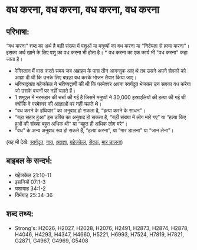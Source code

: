 # वध करना, वध करना, वध करना, वध करना #

## परिभाषा: ##

“वध करना” शब्द का अर्थ है बड़ी संख्या में पशुओं या मनुष्यों का वध करना या “निर्दयता से हत्या करना”। इसका अर्थ खाने के लिए पशु का वध करना भी होता है। * वध करना का एक कार्य भी "वध करना" कहा जाता है।

* रेगिस्तान में वास करते समय जब अब्राहम के पास तीन आगन्तुक आए थे तब उसने अपने सेवकों को आज्ञा दी थी कि उनके लिए बछड़ा वध करके भोजन तैयार किया जाए।
* भविष्यद्वक्ता यहेजकेल ने भविष्यद्वाणी की थी कि परमेश्वर अपना स्वर्गदूत भेजकर उन सबका वध करेगा जो उसके वचनों पर नहीं चलते हैं।
* 1 शमूएल में नरसंहार की चर्चा की गई है जिसमें मनुष्यों ने 30,000 इस्राएलियों की हत्या की गई थी क्योंकि वे परमेश्वर की आज्ञाओं पर नहीं चलते थे।
* “वध करने के हथियार” का अनुवाद हो सकता है, “हत्या करने के साधन”।
* “बड़ा संहार हुआ” इस उक्ति का अनुवाद हो सकता है, “बड़ी संख्या में लोग मारे गए” या “हत्या किए हुओं की संख्या बहुत अधिक थी” या “बहुत ही अधिक लोग मरे”।
* “वध” के अन्य अनुवाद रूप हो सकते हैं, “हत्या करना”, या “मार डालना” या “जान लेना”।

(यह भी देखें: [स्वर्गदूत](../angel.md), [गाय](../cow.md), [अवज्ञा](../disobey.md), [यहेजकेल](../ezekiel.md), [सेवक](../servant.md), [मार डालना](../slain.md))

## बाइबल के सन्दर्भ: ##

* यहेजकेल 21:10-11
* इब्रानियों 07:1-3
* यशायाह 34:1-2
* यिर्मयाह 25:34-36

## शब्द तथ्य: ##

* Strong's: H2026, H2027, H2028, H2076, H2491, H2873, H2874, H2878, H4046, H4293, H4347, H4660, H5221, H6993, H7524, H7819, H7821, G2871, G4967, G4969, G5408
